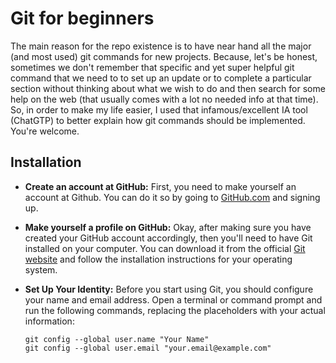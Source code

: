 # Git for beginners

The main reason for the repo existence is to have near hand all the major (and most used) git commands for new projects. Because, let's be honest, sometimes we don't remember that specific and yet super helpful git command that we need to to set up an update or to complete a particular section without thinking about what we wish to do and then search for some help on the web (that usually comes with a lot no needed info at that time). So, in order to make my life easier, I used that infamous/excellent IA tool  (ChatGTP) to better explain how git commands should be implemented. You're welcome.

## Installation
 
- **Create an account at GitHub:**
   First, you need to make yourself an account at Github. You can do it so by going to [GitHub.com](https://github.com/) and signing up.

- **Make yourself a profile on GitHub:**
   Okay, after making sure you have created your GitHub account accordingly, then you'll need to have Git installed on your computer. You can download it from the official [Git website](https://git-scm.com/downloads) and follow the installation instructions for your operating system.

- **Set Up Your Identity:**
   Before you start using Git, you should configure your name and email address. Open a terminal or command prompt and run the following commands, replacing the placeholders with your actual information:
   
   ```
   git config --global user.name "Your Name"
   git config --global user.email "your.email@example.com"
   ```
